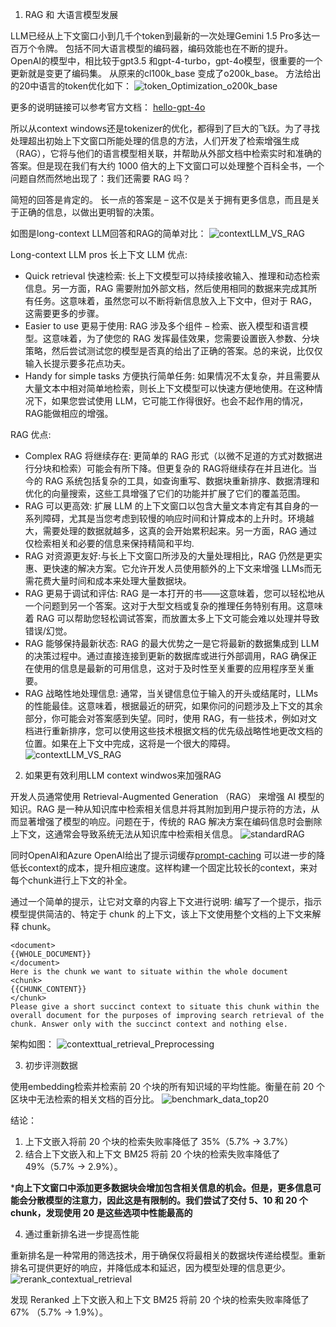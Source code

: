 1. RAG 和 大语言模型发展

LLM已经从上下文窗口小到几千个token到最新的一次处理Gemini 1.5 Pro多达一百万个令牌。
包括不同大语言模型的编码器，编码效能也在不断的提升。
OpenAI的模型中，相比较于gpt3.5 和gpt-4-turbo，gpt-4o模型，很重要的一个更新就是变更了编码集。 从原来的cl100k_base 变成了o200k_base。
方法给出的20中语言的token优化如下：
![token_Optimization_o200k_base](./上下文感知RAG_EnhancingRAGwithContextualRetrieval_20241118/token_Optimization_o200k_base.png)

更多的说明链接可以参考官方文档：
[hello-gpt-4o](https://openai.com/index/hello-gpt-4o/)

所以从context windows还是tokenizer的优化，都得到了巨大的飞跃。为了寻找处理超出初始上下文窗口所能处理的信息的方法，人们开发了检索增强生成 （RAG），它将与他们的语言模型相关联，并帮助从外部文档中检索实时和准确的答案。但是现在我们有大约 1000 倍大的上下文窗口可以处理整个百科全书，一个问题自然而然地出现了：我们还需要 RAG 吗？

简短的回答是肯定的。
长一点的答案是 
    – 这不仅是关于拥有更多信息，而且是关于正确的信息，以做出更明智的决策。

如图是long-context LLM回答和RAG的简单对比：
![contextLLM_VS_RAG](./上下文感知RAG_EnhancingRAGwithContextualRetrieval_20241118/Long-contextLLM_VS_RAG.webp)

Long-context LLM pros 长上下文 LLM 优点:

- Quick retrieval 快速检索: 长上下文模型可以持续接收输入、推理和动态检索信息。另一方面，RAG 需要附加外部文档，然后使用相同的数据来完成其所有任务。这意味着，虽然您可以不断将新信息放入上下文中，但对于 RAG，这需要更多的步骤。
- Easier to use 更易于使用: RAG 涉及多个组件 – 检索、嵌入模型和语言模型。这意味着，为了使您的 RAG 发挥最佳效果，您需要设置嵌入参数、分块策略，然后尝试测试您的模型是否真的给出了正确的答案。总的来说，比仅仅输入长提示要多花点功夫。
- Handy for simple tasks 方便执行简单任务: 如果情况不太复杂，并且需要从大量文本中相对简单地检索，则长上下文模型可以快速方便地使用。在这种情况下，如果您尝试使用 LLM，它可能工作得很好。也会不起作用的情况，RAG能做相应的增强。

RAG 优点:
- Complex RAG 将继续存在: 更简单的 RAG 形式（以微不足道的方式对数据进行分块和检索）可能会有所下降。但更复杂的 RAG将继续存在并且进化。当今的 RAG 系统包括复杂的工具，如查询重写、数据块重新排序、数据清理和优化的向量搜索，这些工具增强了它们的功能并扩展了它们的覆盖范围。
- RAG 可以更高效: 扩展 LLM 的上下文窗口以包含大量文本肯定有其自身的一系列障碍，尤其是当您考虑到较慢的响应时间和计算成本的上升时。环境越大，需要处理的数据就越多，这真的会开始累积起来。另一方面，RAG 通过仅检索相关和必要的信息来保持精简和平均.
- RAG 对资源更友好:与长上下文窗口所涉及的大量处理相比，RAG 仍然是更实惠、更快速的解决方案。它允许开发人员使用额外的上下文来增强 LLMs而无需花费大量时间和成本来处理大量数据块。
- RAG 更易于调试和评估: RAG 是一本打开的书——这意味着，您可以轻松地从一个问题到另一个答案。这对于大型文档或复杂的推理任务特别有用。这意味着 RAG 可以帮助您轻松调试答案，而放置太多上下文可能会难以处理并导致错误/幻觉。
- RAG 能够保持最新状态: RAG 的最大优势之一是它将最新的数据集成到 LLM 的决策过程中。通过直接连接到更新的数据库或进行外部调用，RAG 确保正在使用的信息是最新的可用信息，这对于及时性至关重要的应用程序至关重要。
- RAG 战略性地处理信息: 通常，当关键信息位于输入的开头或结尾时，LLMs 的性能最佳。这意味着，根据最近的研究，如果你问的问题涉及上下文的其余部分，你可能会对答案感到失望。同时，使用 RAG，有一些技术，例如对文档进行重新排序，您可以使用这些技术根据文档的优先级战略性地更改文档的位置。如果在上下文中完成，这将是一个很大的障碍。
![contextLLM_VS_RAG](./上下文感知RAG_EnhancingRAGwithContextualRetrieval_20241118/RAG_0-1729080789691.gif)

2. 如果更有效利用LLM context windwos来加强RAG

开发人员通常使用 Retrieval-Augmented Generation （RAG） 来增强 AI 模型的知识。RAG 是一种从知识库中检索相关信息并将其附加到用户提示符的方法，从而显著增强了模型的响应。问题在于，传统的 RAG 解决方案在编码信息时会删除上下文，这通常会导致系统无法从知识库中检索相关信息。
![standardRAG](./上下文感知RAG_EnhancingRAGwithContextualRetrieval_20241118/standardRAG.webp)

同时OpenAI和Azure OpenAI给出了提示词缓存[prompt-caching](https://learn.microsoft.com/zh-cn/azure/ai-services/openai/how-to/prompt-caching)
可以进一步的降低长context的成本，提升相应速度。这样构建一个固定比较长的context，来对每个chunk进行上下文的补全。

通过一个简单的提示，让它对文章的内容上下文进行说明:
编写了一个提示，指示模型提供简洁的、特定于 chunk 的上下文，该上下文使用整个文档的上下文来解释 chunk。
```prompt
<document> 
{{WHOLE_DOCUMENT}} 
</document> 
Here is the chunk we want to situate within the whole document 
<chunk> 
{{CHUNK_CONTENT}} 
</chunk> 
Please give a short succinct context to situate this chunk within the overall document for the purposes of improving search retrieval of the chunk. Answer only with the succinct context and nothing else. 
```
架构如图：
![contexttual_retrieval_Preprocessing](./上下文感知RAG_EnhancingRAGwithContextualRetrieval_20241118/contexttual_retrieval_Preprocessing.webp)

3. 初步评测数据

使用embedding检索并检索前 20 个块的所有知识域的平均性能。衡量在前 20 个区块中无法检索的相关文档的百分比。
![benchmark_data_top20](./上下文感知RAG_EnhancingRAGwithContextualRetrieval_20241118/benchmark_data_top20.webp)

结论：
1. 上下文嵌入将前 20 个块的检索失败率降低了 35%（5.7% → 3.7%）
2. 结合上下文嵌入和上下文 BM25 将前 20 个块的检索失败率降低了 49%（5.7% → 2.9%）。

***向上下文窗口中添加更多数据块会增加包含相关信息的机会。但是，更多信息可能会分散模型的注意力，因此这是有限制的。我们尝试了交付 5、10 和 20 个 chunk，发现使用 20 是这些选项中性能最高的**

4. 通过重新排名进一步提高性能

重新排名是一种常用的筛选技术，用于确保仅将最相关的数据块传递给模型。重新排名可提供更好的响应，并降低成本和延迟，因为模型处理的信息更少。
![rerank_contextual_retrieval](./上下文感知RAG_EnhancingRAGwithContextualRetrieval_20241118/rerank_contextual_retrieval.webp)

发现 Reranked 上下文嵌入和上下文 BM25 将前 20 个块的检索失败率降低了 67% （5.7% → 1.9%）。
